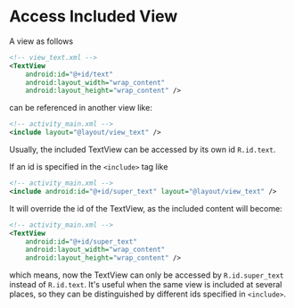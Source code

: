 # Access Included View

A view as follows

```xml
<!-- view_text.xml -->
<TextView
    android:id="@+id/text"
    android:layout_width="wrap_content"
    android:layout_height="wrap_content" />
```

can be referenced in another view like:

```xml
<!-- activity_main.xml -->
<include layout="@layout/view_text" />
```

Usually, the included TextView can be accessed by its own id `R.id.text`.

If an id is specified in the `<include>` tag like

```xml
<!-- activity_main.xml -->
<include android:id="@+id/super_text" layout="@layout/view_text" />
```

It will override the id of the TextView, as the included content will become:

```xml
<!-- activity_main.xml -->
<TextView
    android:id="@+id/super_text"
    android:layout_width="wrap_content"
    android:layout_height="wrap_content" />
```

which means, now the TextView can only be accessed by `R.id.super_text` instead of `R.id.text`. It's useful when the same view is included at several places, so they can be distinguished by different ids specified in `<include>`.
